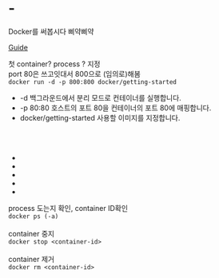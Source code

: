 # -
Docker를 써봅시다 삐약삐약

[Guide](https://learn.microsoft.com/ko-kr/visualstudio/docker/tutorials/docker-tutorial)
  
  
첫 container? process ? 지정  
port 80은 쓰고잇대서 800으로 (임의로)해봄  
```docker run -d -p 800:800 docker/getting-started```  
* -d 백그라운드에서 분리 모드로 컨테이너를 실행합니다.
* -p 80:80 호스트의 포트 80을 컨테이너의 포트 80에 매핑합니다.
* docker/getting-started 사용할 이미지를 지정합니다.

<br/>
<br/>

-
-
-
-
-
process 도는지 확인, container ID확인  
```docker ps (-a)```
<br/>
<br/>
container 중지  
```docker stop <container-id>```
<br/>
<br/>
container 제거  
```docker rm <container-id>```
